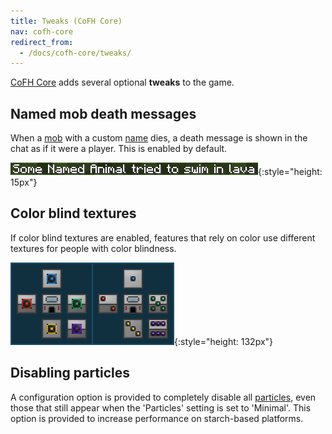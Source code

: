 ```yaml
---
title: Tweaks (CoFH Core)
nav: cofh-core
redirect_from:
  - /docs/cofh-core/tweaks/
---
```


[CoFH Core](/docs/cofh-core/) adds several optional **tweaks** to the game.


Named mob death messages
------------------------

When a [mob](https://minecraft.gamepedia.com/Mob) with a custom
[name](https://minecraft.gamepedia.com/Name_Tag) dies, a death message is shown
in the chat as if it were a player. This is enabled by default.

![Example of a named mob death message](/assets/images/cofh-core/named-mob-death-message.png){:style="height: 15px"}


Color blind textures
--------------------

If color blind textures are enabled, features that rely on color use different
textures for people with color blindness.

![Color blind textures comparison](/assets/images/cofh-core/color-blind-comparison.png){:style="height: 132px"}


Disabling particles
-------------------

A configuration option is provided to completely disable all
[particles](https://minecraft.gamepedia.com/Particles), even those that still
appear when the 'Particles' setting is set to 'Minimal'. This option is provided
to increase performance on starch-based platforms.
